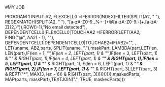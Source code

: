 #MY JOB 

PROGRAM 1
INPUT A2, FLEXCELL0 =IFERROR(INDEX(FILTER(SPLIT($A$2, " "), REGEXMATCH(SPLIT($A$2, " "), "[a-zA-Z0-9._%+-]+@[a-zA-Z0-9.-]+\.[a-zA-Z]{2,}")),ROW()-1),"No email detected"),
DEPENDENTCELL0|FLEXCELL0|TOUCHAA2 =IFERROR(LEFT(AA2, FIND("@", AA2) - 1), ""),
DEPENDENTCELL1|DEPENDENTCELL0|TOUCHAB2=IF(AB2="", , LET(uname, AB2,parts, SPLIT(uname, "."),maskPart, LAMBDA(part,LET(len, LEN(part),IF(len = 1, "*",IF(len = 2, LEFT(part, 1) & "*",IF(len = 3, LEFT(part, 1) & "*" & RIGHT(part, 1),IF(len = 4, LEFT(part, 1) & "**" & RIGHT(part, 1),IF(len = 5, LEFT(part, 1) & "***" & RIGHT(part, 1),IF(len = 6, LEFT(part, 1) & "***" & RIGHT(part, 2),IF(len = 7, LEFT(part, 1) & "***" & RIGHT(part, 3),LEFT(part, 3) & REPT("*", MAX(3, len - 6)) & RIGHT(part, 3)))))))))),maskedParts, MAP(parts, maskPart),TEXTJOIN(".", TRUE, maskedParts)))

